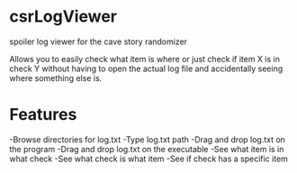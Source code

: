 # csrLogViewer
spoiler log viewer for the cave story randomizer

Allows you to easily check what item is where or just check if item X is in check Y without having to open the actual log file and accidentally seeing where something else is.

# Features
-Browse directories for log.txt
-Type log.txt path
-Drag and drop log.txt on the program
-Drag and drop log.txt on the executable
-See what item is in what check
-See what check is what item
-See if check has a specific item
